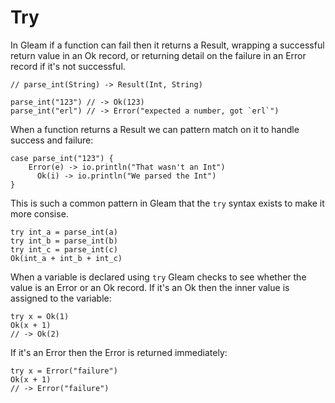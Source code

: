 # Try

In Gleam if a function can fail then it returns a Result, wrapping a
successful return value in an Ok record, or returning detail on the failure in
an Error record if it's not successful.

```rust,noplaypen
// parse_int(String) -> Result(Int, String)

parse_int("123") // -> Ok(123)
parse_int("erl") // -> Error("expected a number, got `erl`")
```

When a function returns a Result we can pattern match on it to handle success
and failure:

```rust,noplaypen
case parse_int("123") {
    Error(e) -> io.println("That wasn't an Int")
      Ok(i) -> io.println("We parsed the Int")
}
```

This is such a common pattern in Gleam that the `try` syntax exists to make it
more consise.

```rust,noplaypen
try int_a = parse_int(a)
try int_b = parse_int(b)
try int_c = parse_int(c)
Ok(int_a + int_b + int_c)
```

When a variable is declared using `try` Gleam checks to see whether the value
is an Error or an Ok record. If it's an Ok then the inner value is assigned to
the variable:

```rust,noplaypen
try x = Ok(1)
Ok(x + 1)
// -> Ok(2)
```
If it's an Error then the Error is returned immediately:

```rust,noplaypen
try x = Error("failure")
Ok(x + 1)
// -> Error("failure")
```

